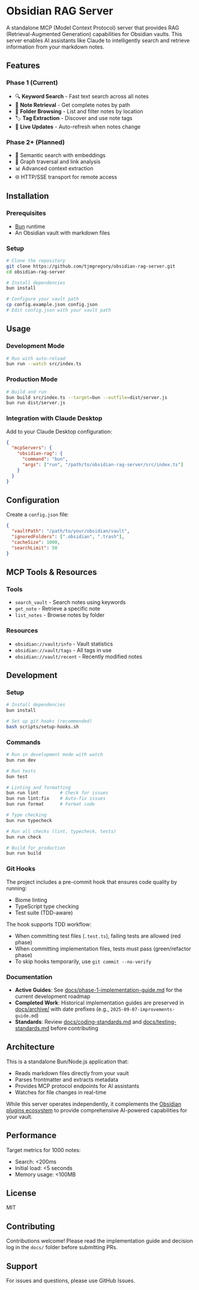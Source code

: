 # Obsidian RAG Server

A standalone MCP (Model Context Protocol) server that provides RAG (Retrieval-Augmented Generation) capabilities for Obsidian vaults. This server enables AI assistants like Claude to intelligently search and retrieve information from your markdown notes.

## Features

### Phase 1 (Current)
- 🔍 **Keyword Search** - Fast text search across all notes
- 📄 **Note Retrieval** - Get complete notes by path
- 📁 **Folder Browsing** - List and filter notes by location
- 🏷️ **Tag Extraction** - Discover and use note tags
- 🔄 **Live Updates** - Auto-refresh when notes change

### Phase 2+ (Planned)
- 🧠 Semantic search with embeddings
- 🔗 Graph traversal and link analysis
- 📊 Advanced context extraction
- 🌐 HTTP/SSE transport for remote access

## Installation

### Prerequisites
- [Bun](https://bun.sh) runtime
- An Obsidian vault with markdown files

### Setup

```bash
# Clone the repository
git clone https://github.com/tjmgregory/obsidian-rag-server.git
cd obsidian-rag-server

# Install dependencies
bun install

# Configure your vault path
cp config.example.json config.json
# Edit config.json with your vault path
```

## Usage

### Development Mode

```bash
# Run with auto-reload
bun run --watch src/index.ts
```

### Production Mode

```bash
# Build and run
bun build src/index.ts --target=bun --outfile=dist/server.js
bun run dist/server.js
```

### Integration with Claude Desktop

Add to your Claude Desktop configuration:

```json
{
  "mcpServers": {
    "obsidian-rag": {
      "command": "bun",
      "args": ["run", "/path/to/obsidian-rag-server/src/index.ts"]
    }
  }
}
```

## Configuration

Create a `config.json` file:

```json
{
  "vaultPath": "/path/to/your/obsidian/vault",
  "ignoredFolders": [".obsidian", ".trash"],
  "cacheSize": 1000,
  "searchLimit": 50
}
```

## MCP Tools & Resources

### Tools
- `search_vault` - Search notes using keywords
- `get_note` - Retrieve a specific note
- `list_notes` - Browse notes by folder

### Resources
- `obsidian://vault/info` - Vault statistics
- `obsidian://vault/tags` - All tags in use
- `obsidian://vault/recent` - Recently modified notes

## Development

### Setup

```bash
# Install dependencies
bun install

# Set up git hooks (recommended)
bash scripts/setup-hooks.sh
```

### Commands

```bash
# Run in development mode with watch
bun run dev

# Run tests
bun test

# Linting and formatting
bun run lint        # Check for issues
bun run lint:fix    # Auto-fix issues
bun run format      # Format code

# Type checking
bun run typecheck

# Run all checks (lint, typecheck, tests)
bun run check

# Build for production
bun run build
```

### Git Hooks

The project includes a pre-commit hook that ensures code quality by running:
- Biome linting
- TypeScript type checking  
- Test suite (TDD-aware)

The hook supports TDD workflow:
- When committing test files (`.test.ts`), failing tests are allowed (red phase)
- When committing implementation files, tests must pass (green/refactor phase)
- To skip hooks temporarily, use `git commit --no-verify`

### Documentation

- **Active Guides**: See [docs/phase-1-implementation-guide.md](docs/phase-1-implementation-guide.md) for the current development roadmap
- **Completed Work**: Historical implementation guides are preserved in [docs/archive/](docs/archive/) with date prefixes (e.g., `2025-09-07-improvements-guide.md`)
- **Standards**: Review [docs/coding-standards.md](docs/coding-standards.md) and [docs/testing-standards.md](docs/testing-standards.md) before contributing

## Architecture

This is a standalone Bun/Node.js application that:
- Reads markdown files directly from your vault
- Parses frontmatter and extracts metadata
- Provides MCP protocol endpoints for AI assistants
- Watches for file changes in real-time

While this server operates independently, it complements the [Obsidian plugins ecosystem](https://github.com/tjmgregory/obsidian-plugins) to provide comprehensive AI-powered capabilities for your vault.

## Performance

Target metrics for 1000 notes:
- Search: <200ms
- Initial load: <5 seconds
- Memory usage: <100MB

## License

MIT

## Contributing

Contributions welcome! Please read the implementation guide and decision log in the `docs/` folder before submitting PRs.

## Support

For issues and questions, please use GitHub Issues.